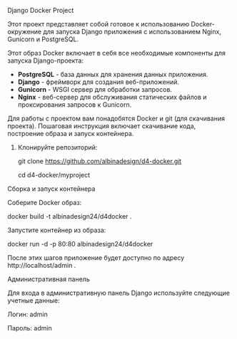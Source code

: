 Django Docker Project

Этот проект представляет собой готовое к использованию Docker-окружение для запуска Django приложения с использованием Nginx, Gunicorn и PostgreSQL.


Этот образ Docker включает в себя все необходимые компоненты для запуска Django-проекта:
- **PostgreSQL** - база данных для хранения данных приложения.
- **Django** - фреймворк для создания веб-приложений.
- **Gunicorn** - WSGI сервер для обработки запросов.
- **Nginx** - веб-сервер для обслуживания статических файлов и проксирования запросов к Gunicorn.


Для работы с проектом вам понадобятся Docker и git (для скачивания проекта). Пошаговая инструкция включает скачивание кода, построение образа и запуск контейнера.


1. Клонируйте репозиторий:
   
   git clone https://github.com/albinadesign/d4-docker.git
   
   cd d4-docker/myproject
   
Сборка и запуск контейнера

Соберите Docker образ:

docker build -t albinadesign24/d4docker .

Запустите контейнер из образа:

docker run -d -p 80:80 albinadesign24/d4docker

После этих шагов приложение будет доступно по адресу http://localhost/admin .

Административная панель

Для входа в административную панель Django используйте следующие учетные данные:

Логин: admin

Пароль: admin


